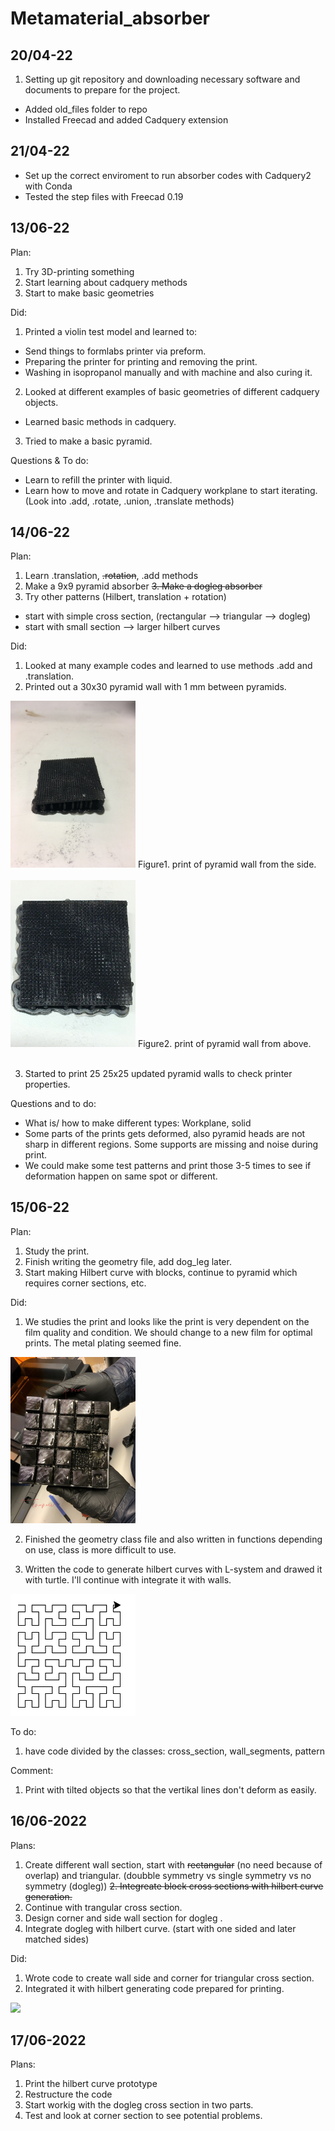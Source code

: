 # Metamaterial_absorber



## 20/04-22
1. Setting up git repository and downloading necessary software and documents to prepare for the project.
* Added old_files folder to repo
* Installed Freecad and added Cadquery extension


## 21/04-22
* Set up the correct enviroment to run absorber codes with Cadquery2 with Conda
* Tested the step files with Freecad 0.19

## 13/06-22
Plan:
1. Try 3D-printing something
2. Start learning about cadquery methods 
3. Start to make basic geometries

Did: 
1. Printed a violin test model and learned to: 
* Send things to formlabs printer via preform. 
* Preparing the printer for printing and removing the print.
* Washing in isopropanol manually and with machine and also curing it.

2. Looked at different examples of basic geometries of different cadquery objects.
* Learned basic methods in cadquery.

3. Tried to make a basic pyramid.

Questions \& To do:
* Learn to refill the printer with liquid.
* Learn how to move and rotate in Cadquery workplane to start iterating. (Look into .add, .rotate, .union, .translate methods)

## 14/06-22

Plan:
1. Learn .translation, <del>.rotation</del>, .add methods
2. Make a 9x9 pyramid absorber
<del> 3. Make a dogleg absorber </del>
4. Try other patterns (Hilbert, translation + rotation)
* start with simple cross section, (rectangular --> triangular --> dogleg)
* start with small section --> larger hilbert curves

Did: 
1. Looked at many example codes and learned to use methods .add and .translation.
2. Printed out a 30x30 pyramid wall with 1 mm between pyramids. 

<img src="log_images/14_06_2022/IMG_4104.JPG" alt="wall" width="200"/>
Figure1. print of pyramid wall from the side.<br><br>


<img src="log_images/14_06_2022/IMG_4107.JPG" alt="wall" width="200"/>
Figure2. print of pyramid wall from above.<br><br>

3. Started to print 25 25x25 updated pyramid walls to check printer properties.



Questions and to do:
* What is/ how to make different types: Workplane, solid
* Some parts of the prints gets deformed, also pyramid heads are not sharp in different regions. Some supports are missing and noise during print.
* We could make some test patterns and print those 3-5 times to see if deformation happen on same spot or different.

## 15/06-22

Plan:
1. Study the print.
2. Finish writing the geometry file, add dog_leg later.
3. Start making Hilbert curve with blocks, continue to pyramid which requires corner sections, etc.

Did:
1. We studies the print and looks like the print is very dependent on the film quality and condition. We should change to a new film for optimal prints. The metal plating seemed fine. 
<p float="left">
  <img src="log_images/15_06_2022/above.jpg"  width="200"/>
</p>

2. Finished the geometry class file and also written in functions depending on use, class is more difficult to use.

3. Written the code to generate hilbert curves with L-system and drawed it with turtle. I'll continue with integrate it with walls.
<img src="log_images/15_06_2022/L_system.png"  width="200"/>

To do:
1. have code divided by the classes: cross_section, wall_segments, pattern 

Comment:
1. Print with tilted objects so that the vertikal lines don't deform as easily. 

## 16/06-2022
Plans:
1. Create different wall section, start with <del>rectangular</del> (no need because of overlap) and triangular. (doubble symmetry vs single symmetry vs no symmetry (dogleg))
<del> 2. Integreate block cross sections with hilbert curve generation. </del>
3. Continue with trangular cross section.
4. Design corner and side wall section for dogleg .
5. Integrate dogleg with hilbert curve. (start with one sided and later matched sides)

Did:
1. Wrote code to create wall side and corner for triangular cross section.
3. Integrated it with hilbert generating code prepared for printing.
<img src="log_images/16_06_2022/hilbert_stl"  width="200"/>


## 17/06-2022
Plans: 
1. Print the hilbert curve prototype
2. Restructure the code
3. Start workig with the dogleg cross section in two parts.
4. Test and look at corner section to see potential problems.
